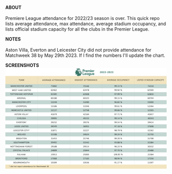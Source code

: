 
<strong>ABOUT</strong><br>
<br>
Premiere League attendance for 2022/23 season is over. This quick repo lists average attendance, max attendance, average stadium occupancy, and lists official stadium capacity for all the clubs in the Premier League.

<strong>NOTES</strong><br>
<br>
Aston Villa, Everton and Leicester City did not provide attendance for Matchweek 38 by May 29th 2023. If I find the numbers I'll update the chart.

<strong>SCREENSHOTS</strong>
<img src="./assets/pl_attendance_2022_2023.png" />